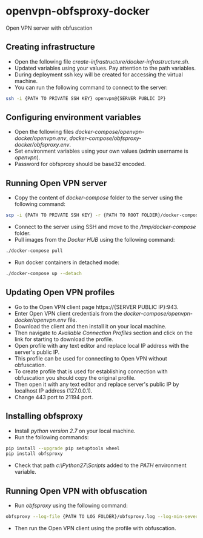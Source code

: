 # openvpn-obfsproxy-docker
Open VPN server with obfuscation

## Creating infrastructure
* Open the following file *create-infrastructure/docker-infrastructure.sh*.
* Updated variables using your values. Pay attention to the path variables.
* During deployment ssh key will be created for accessing the virtual machine.
* You can run the following command to connect to the server:
```bash
ssh -i {PATH TO PRIVATE SSH KEY} openvpn@{SERVER PUBLIC IP}
```

## Configuring environment variables
* Open the following files *docker-compose/openvpn-docker/openvpn.env*, *docker-compose/obfsproxy-docker/obfsproxy.env*.
* Set environment variables using your own values (admin username is *openvpn*).
* Password for obfsproxy should be base32 encoded.

## Running Open VPN server
* Copy the content of *docker-compose* folder to the server using the following command:
```bash
scp -i {PATH TO PRIVATE SSH KEY} -r {PATH TO ROOT FOLDER}/docker-compose openvpn@{SERVER PUBLIC IP}:/tmp
```
* Connect to the server using SSH and move to the */tmp/docker-compose* folder.
* Pull images from the *Docker HUB* using the following command:
```bash
./docker-compose pull
```
* Run docker containers in detached mode:
```bash
./docker-compose up --detach
```

## Updating Open VPN profiles
* Go to the Open VPN client page https://{SERVER PUBLIC IP}:943.
* Enter Open VPN client credentials from the *docker-compose/openvpn-docker/openvpn.env* file.
* Download the client and then install it on your local machine.
* Then navigate to *Available Connection Profiles* section and click on the link for starting to download the profile.
* Open profile with any text editor and replace local IP address with the server's public IP.
* This profile can be used for connecting to Open VPN without obfuscation.
* To create profile that is used for establishing connection with obfuscation you should copy the original profile.
* Then open it with any text editor and replace server's public IP by localhost IP address (127.0.0.1).
* Change 443 port to 21194 port.

## Installing obfsproxy
* Install *python version 2.7* on your local machine.
* Run the following commands:
```bash
pip install --upgrade pip setuptools wheel
pip install obfsproxy
```
* Check that path *c:\Python27\Scripts* added to the *PATH* environment variable.

## Running Open VPN with obfuscation
* Run *obfsproxy* using the following command:
```bash
obfsproxy --log-file {PATH TO LOG FOLDER}/obfsproxy.log --log-min-severity debug scramblesuit --password {PASSWORD} --dest {SERVER PUBLIC IP}:21194 client 127.0.0.1:10194
```
* Then run the Open VPN client using the profile with obfuscation.
